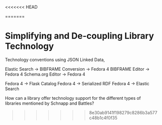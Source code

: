 <<<<<<< HEAD

=======
# Simplifying and De-coupling Library Technology

Technology conventions using JSON Linked Data,

Elastic Search -> BIBFRAME Conversion -> Fedora 4
BIBFRAME Editor -> Fedora 4
Schema.org Editor -> Fedora 4

Fedora 4 -> Flask Catalog
Fedora 4 -> Serialized RDF
Fedora 4 -> Elastic Search

How can a library offer technology support for the different types of 
libraries mentioned by Schnapp and Battles?  
>>>>>>> 8e30ab9141f198279c8286b3a577c48b1c4f0f35
